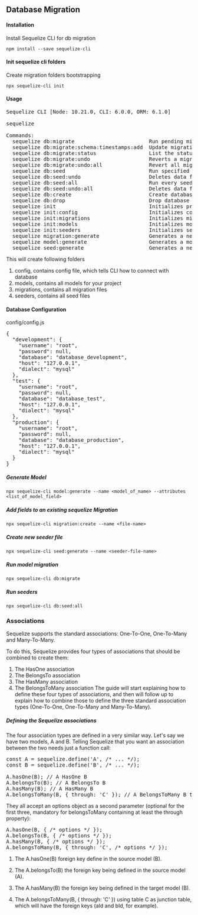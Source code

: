 ## Database Migration 
#### Installation
Install Sequelize CLI for db migration
```
npm install --save sequelize-cli
```
#### Init sequelize cli folders
Create migration folders bootstrapping
```
npx sequelize-cli init
```

#### Usage

<pre>
Sequelize CLI [Node: 10.21.0, CLI: 6.0.0, ORM: 6.1.0]

sequelize <command>

Commands:
  sequelize db:migrate                        Run pending migrations
  sequelize db:migrate:schema:timestamps:add  Update migration table to have timestamps
  sequelize db:migrate:status                 List the status of all migrations
  sequelize db:migrate:undo                   Reverts a migration
  sequelize db:migrate:undo:all               Revert all migrations ran
  sequelize db:seed                           Run specified seeder
  sequelize db:seed:undo                      Deletes data from the database
  sequelize db:seed:all                       Run every seeder
  sequelize db:seed:undo:all                  Deletes data from the database
  sequelize db:create                         Create database specified by configuration
  sequelize db:drop                           Drop database specified by configuration
  sequelize init                              Initializes project
  sequelize init:config                       Initializes configuration
  sequelize init:migrations                   Initializes migrations
  sequelize init:models                       Initializes models
  sequelize init:seeders                      Initializes seeders
  sequelize migration:generate                Generates a new migration file      [aliases: migration:create]
  sequelize model:generate                    Generates a model and its migration [aliases: model:create]
  sequelize seed:generate                     Generates a new seed file           [aliases: seed:create]
</pre>

This will create following folders
1. config, contains config file, which tells CLI how to connect with database
2. models, contains all models for your project
3. migrations, contains all migration files
4. seeders, contains all seed files

#### Database Configuration
config/config.js
<pre>{
  "development": {
    "username": "root",
    "password": null,
    "database": "database_development",
    "host": "127.0.0.1",
    "dialect": "mysql"
  },
  "test": {
    "username": "root",
    "password": null,
    "database": "database_test",
    "host": "127.0.0.1",
    "dialect": "mysql"
  },
  "production": {
    "username": "root",
    "password": null,
    "database": "database_production",
    "host": "127.0.0.1",
    "dialect": "mysql"
  }
}</pre>

##### Generate Model
```
npx sequelize-cli model:generate --name <model_of_name> --attributes <list_of_model_field>
```
##### Add fields to an existing sequelize Migration
```
npx sequelize-cli migration:create --name <file-name>
```

##### Create new seeder file
```
npx sequelize-cli seed:generate --name <seeder-file-name>
```
##### Run model migration 
```
npx sequelize-cli db:migrate
```

##### Run seeders 
```
npx sequelize-cli db:seed:all
```
### Associations
Sequelize supports the standard associations: One-To-One, One-To-Many and Many-To-Many.

To do this, Sequelize provides four types of associations that should be combined to create them:

1. The HasOne association
2. The BelongsTo association
3. The HasMany association
4. The BelongsToMany association
The guide will start explaining how to define these four types of associations, and then will follow up to explain how to combine those to define the three standard association types (One-To-One, One-To-Many and Many-To-Many).

##### Defining the Sequelize associations
The four association types are defined in a very similar way. Let's say we have two models, A and B. Telling Sequelize that you want an association between the two needs just a function call:

<pre>const A = sequelize.define('A', /* ... */);
const B = sequelize.define('B', /* ... */);

A.hasOne(B); // A HasOne B
A.belongsTo(B); // A BelongsTo B
A.hasMany(B); // A HasMany B
A.belongsToMany(B, { through: 'C' }); // A BelongsToMany B through the junction table C
</pre>
They all accept an options object as a second parameter (optional for the first three, mandatory for belongsToMany containing at least the through property):
<pre>
A.hasOne(B, { /* options */ });
A.belongsTo(B, { /* options */ });
A.hasMany(B, { /* options */ });
A.belongsToMany(B, { through: 'C', /* options */ });
</pre>

1. The A.hasOne(B) foreign key define in the source model (B).

2. The A.belongsTo(B) the foreign key being defined in the source model (A).

3. The A.hasMany(B) the foreign key being defined in the target model (B).

4. The A.belongsToMany(B, { through: 'C' })  using table C as junction table, which will have the foreign keys (aId and bId, for example).